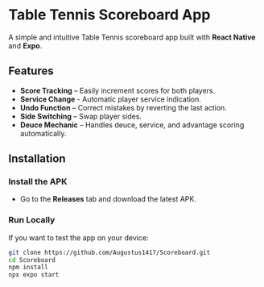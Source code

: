 # Table Tennis Scoreboard App  

A simple and intuitive Table Tennis scoreboard app built with **React Native** and **Expo**.  

## Features  

- **Score Tracking** – Easily increment scores for both players.  
- **Service Change** - Automatic player service indication.
- **Undo Function** – Correct mistakes by reverting the last action.  
- **Side Switching** – Swap player sides.  
- **Deuce Mechanic** – Handles deuce, service, and advantage scoring automatically.  

## Installation  

### Install the APK  
- Go to the **Releases** tab and download the latest APK.  

### Run Locally  
If you want to test the app on your device:  

```bash
git clone https://github.com/Augustus1417/Scoreboard.git
cd Scoreboard
npm install
npx expo start
